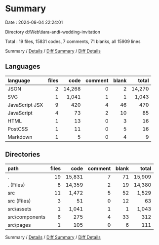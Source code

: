# Summary

Date : 2024-08-04 22:24:01

Directory d:\\Web\\tiara-andi-wedding-invitation

Total : 19 files,  15831 codes, 7 comments, 71 blanks, all 15909 lines

Summary / [Details](details.md) / [Diff Summary](diff.md) / [Diff Details](diff-details.md)

## Languages
| language | files | code | comment | blank | total |
| :--- | ---: | ---: | ---: | ---: | ---: |
| JSON | 2 | 14,268 | 0 | 2 | 14,270 |
| SVG | 1 | 1,041 | 1 | 1 | 1,043 |
| JavaScript JSX | 9 | 420 | 4 | 46 | 470 |
| JavaScript | 4 | 73 | 2 | 10 | 85 |
| HTML | 1 | 13 | 0 | 3 | 16 |
| PostCSS | 1 | 11 | 0 | 5 | 16 |
| Markdown | 1 | 5 | 0 | 4 | 9 |

## Directories
| path | files | code | comment | blank | total |
| :--- | ---: | ---: | ---: | ---: | ---: |
| . | 19 | 15,831 | 7 | 71 | 15,909 |
| . (Files) | 8 | 14,359 | 2 | 19 | 14,380 |
| src | 11 | 1,472 | 5 | 52 | 1,529 |
| src (Files) | 3 | 51 | 0 | 12 | 63 |
| src\\assets | 1 | 1,041 | 1 | 1 | 1,043 |
| src\\components | 6 | 275 | 4 | 33 | 312 |
| src\\pages | 1 | 105 | 0 | 6 | 111 |

Summary / [Details](details.md) / [Diff Summary](diff.md) / [Diff Details](diff-details.md)